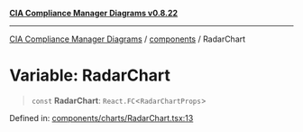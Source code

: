 [**CIA Compliance Manager Diagrams v0.8.22**](../../README.md)

***

[CIA Compliance Manager Diagrams](../../modules.md) / [components](../README.md) / RadarChart

# Variable: RadarChart

> `const` **RadarChart**: `React.FC`\<`RadarChartProps`\>

Defined in: [components/charts/RadarChart.tsx:13](https://github.com/Hack23/cia-compliance-manager/blob/5eebba14bef5523072dd8c486c1cd0c7c18766fc/src/components/charts/RadarChart.tsx#L13)
